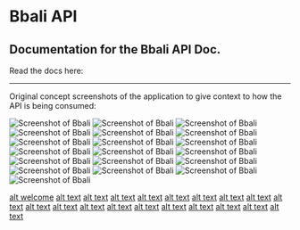 # Bbali API

## Documentation for the Bbali API Doc.

Read the docs here: 

-----


Original concept screenshots of the application to give context to how the API is being consumed:


![Screenshot of Bbali](https://imgur.com/O1rWLI5.png)
![Screenshot of Bbali](https://imgur.com/Z1NqTes.png)
![Screenshot of Bbali](https://octodex.github.com/images/yaktocat.png)
![Screenshot of Bbali](https://octodex.github.com/images/yaktocat.png)
![Screenshot of Bbali](https://octodex.github.com/images/yaktocat.png)
![Screenshot of Bbali](https://octodex.github.com/images/yaktocat.png)
![Screenshot of Bbali](https://octodex.github.com/images/yaktocat.png)
![Screenshot of Bbali](https://octodex.github.com/images/yaktocat.png)
![Screenshot of Bbali](https://octodex.github.com/images/yaktocat.png)
![Screenshot of Bbali](https://octodex.github.com/images/yaktocat.png)
![Screenshot of Bbali](https://octodex.github.com/images/yaktocat.png)
![Screenshot of Bbali](https://octodex.github.com/images/yaktocat.png)
![Screenshot of Bbali](https://octodex.github.com/images/yaktocat.png)
![Screenshot of Bbali](https://octodex.github.com/images/yaktocat.png)
![Screenshot of Bbali](https://octodex.github.com/images/yaktocat.png)
![Screenshot of Bbali](https://octodex.github.com/images/yaktocat.png)
![Screenshot of Bbali](https://octodex.github.com/images/yaktocat.png)
![Screenshot of Bbali](https://octodex.github.com/images/yaktocat.png)
![Screenshot of Bbali](https://octodex.github.com/images/yaktocat.png)


[alt welcome]()
[alt text]()
[alt text](https://imgur.com/GC04qlF)
[alt text](https://imgur.com/ilIJZ9o)
[alt text](https://imgur.com/aTsp1kB)
[alt text](https://imgur.com/gDrRlnyg)
[alt text](https://imgur.com/lITHXzk)
[alt text](https://imgur.com/lhlkKa3)
[alt text](https://imgur.com/eWtV3r0)
[alt text](https://imgur.com/hKZKls6)
[alt text](https://imgur.com/GdvnRDh)
[alt text](https://imgur.com/BI9RDeC)
[alt text](https://imgur.com/R4BcakI)
[alt text](https://imgur.com/Qzpwqo5)
[alt text](https://imgur.com/FYxCkth)
[alt text](https://imgur.com/aRFBujt)
[alt text](https://imgur.com/Ed4Zvxt)
[alt text](https://imgur.com/Bs76JNQ)
[alt text](https://imgur.com/QvGgEew)
[alt text](https://imgur.com/FHEMclA)


